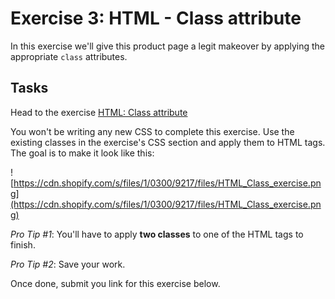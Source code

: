 # Exercise 3: HTML - Class attribute

In this exercise we'll give this product page a legit makeover by applying the appropriate `class` attributes.

## Tasks

Head to the exercise [HTML: Class attribute](http://codepen.io/NathanPJF/pen/LVZrGr)

You won't be writing any new CSS to complete this exercise.  Use the existing classes in the exercise's CSS section and apply them to HTML tags.  The goal is to make it look like this:

![https://cdn.shopify.com/s/files/1/0300/9217/files/HTML_Class_exercise.png](https://cdn.shopify.com/s/files/1/0300/9217/files/HTML_Class_exercise.png)

*Pro Tip #1*: You'll have to apply **two classes** to one of the HTML tags to finish.

*Pro Tip #2*: Save your work.

Once done, submit you link for this exercise below.
